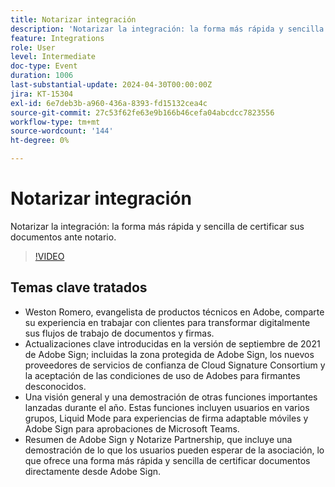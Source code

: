 ```yaml
---
title: Notarizar integración
description: 'Notarizar la integración: la forma más rápida y sencilla de certificar sus documentos ante notario.'
feature: Integrations
role: User
level: Intermediate
doc-type: Event
duration: 1006
last-substantial-update: 2024-04-30T00:00:00Z
jira: KT-15304
exl-id: 6e7deb3b-a960-436a-8393-fd15132cea4c
source-git-commit: 27c53f62fe63e9b166b46cefa04abcdcc7823556
workflow-type: tm+mt
source-wordcount: '144'
ht-degree: 0%

---
```


# Notarizar integración

Notarizar la integración: la forma más rápida y sencilla de certificar sus documentos ante notario.

>[!VIDEO](https://video.tv.adobe.com/v/3454375/?learn=on&captions=spa)

## Temas clave tratados

* Weston Romero, evangelista de productos técnicos en Adobe, comparte su experiencia en trabajar con clientes para transformar digitalmente sus flujos de trabajo de documentos y firmas.
* Actualizaciones clave introducidas en la versión de septiembre de 2021 de Adobe Sign; incluidas la zona protegida de Adobe Sign, los nuevos proveedores de servicios de confianza de Cloud Signature Consortium y la aceptación de las condiciones de uso de Adobes para firmantes desconocidos.
* Una visión general y una demostración de otras funciones importantes lanzadas durante el año. Estas funciones incluyen usuarios en varios grupos, Liquid Mode para experiencias de firma adaptable móviles y Adobe Sign para aprobaciones de Microsoft Teams.
* Resumen de Adobe Sign y Notarize Partnership, que incluye una demostración de lo que los usuarios pueden esperar de la asociación, lo que ofrece una forma más rápida y sencilla de certificar documentos directamente desde Adobe Sign.
